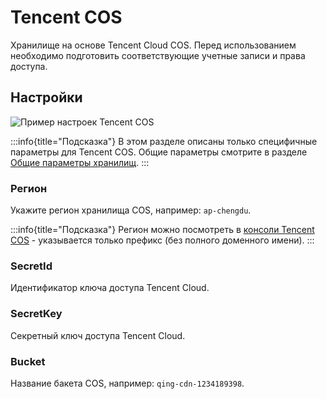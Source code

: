 # Tencent COS

Хранилище на основе Tencent Cloud COS. Перед использованием необходимо подготовить соответствующие учетные записи и права доступа.

## Настройки

![Пример настроек Tencent COS](https://static-docs.nocobase.com/20240712222125.png)

:::info{title="Подсказка"}
В этом разделе описаны только специфичные параметры для Tencent COS. Общие параметры смотрите в разделе [Общие параметры хранилищ](./index.md#common-engine-parameters).
:::

### Регион

Укажите регион хранилища COS, например: `ap-chengdu`.

:::info{title="Подсказка"}
Регион можно посмотреть в [консоли Tencent COS](https://console.cloud.tencent.com/cos) - указывается только префикс (без полного доменного имени).
:::

### SecretId

Идентификатор ключа доступа Tencent Cloud.

### SecretKey

Секретный ключ доступа Tencent Cloud.

### Bucket

Название бакета COS, например: `qing-cdn-1234189398`.
